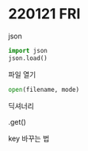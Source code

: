 # 220121 FRI



json

```python
import json
json.load()
```



파일 열기

```python
open(filename, mode)
```



딕셔너리

.get()

key 바꾸는 법

